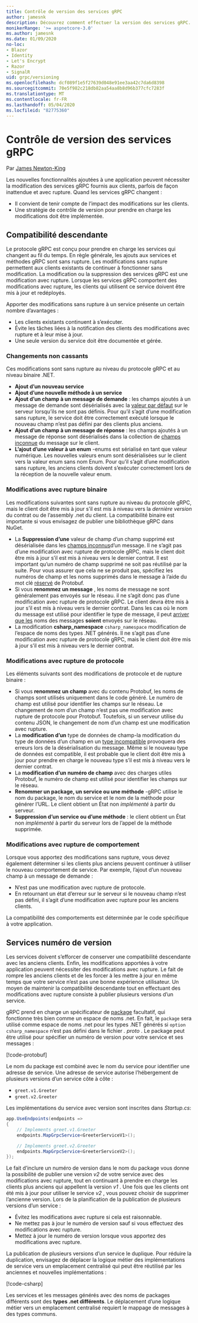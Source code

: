 ```yaml
---
title: Contrôle de version des services gRPC
author: jamesnk
description: Découvrez comment effectuer la version des services gRPC.
monikerRange: '>= aspnetcore-3.0'
ms.author: jamesnk
ms.date: 01/09/2020
no-loc:
- Blazor
- Identity
- Let's Encrypt
- Razor
- SignalR
uid: grpc/versioning
ms.openlocfilehash: dcf089f1e5f27639d048e91ee3aa42c7da6d8398
ms.sourcegitcommit: 70e5f982c218db82aa54aa8b8d96b377cfc7283f
ms.translationtype: MT
ms.contentlocale: fr-FR
ms.lasthandoff: 05/04/2020
ms.locfileid: "82775360"
---
```

# <a name="versioning-grpc-services"></a>Contrôle de version des services gRPC

Par [James Newton-King](https://twitter.com/jamesnk)

Les nouvelles fonctionnalités ajoutées à une application peuvent nécessiter la modification des services gRPC fournis aux clients, parfois de façon inattendue et avec rupture. Quand les services gRPC changent :

* Il convient de tenir compte de l’impact des modifications sur les clients.
* Une stratégie de contrôle de version pour prendre en charge les modifications doit être implémentée.

## <a name="backwards-compatibility"></a>Compatibilité descendante

Le protocole gRPC est conçu pour prendre en charge les services qui changent au fil du temps. En règle générale, les ajouts aux services et méthodes gRPC sont sans rupture. Les modifications sans rupture permettent aux clients existants de continuer à fonctionner sans modification. La modification ou la suppression des services gRPC est une modification avec rupture. Lorsque les services gRPC comportent des modifications avec rupture, les clients qui utilisent ce service doivent être mis à jour et redéployés.

Apporter des modifications sans rupture à un service présente un certain nombre d’avantages :

* Les clients existants continuent à s’exécuter.
* Évite les tâches liées à la notification des clients des modifications avec rupture et à leur mise à jour.
* Une seule version du service doit être documentée et gérée.

### <a name="non-breaking-changes"></a>Changements non cassants

Ces modifications sont sans rupture au niveau du protocole gRPC et au niveau binaire .NET.

* **Ajout d’un nouveau service**
* **Ajout d’une nouvelle méthode à un service**
* **Ajout d’un champ à un message de demande** : les champs ajoutés à un message de demande sont désérialisés avec la [valeur par défaut](https://developers.google.com/protocol-buffers/docs/proto3#default) sur le serveur lorsqu’ils ne sont pas définis. Pour qu’il s’agit d’une modification sans rupture, le service doit être correctement exécuté lorsque le nouveau champ n’est pas défini par des clients plus anciens.
* **Ajout d’un champ à un message de réponse** : les champs ajoutés à un message de réponse sont désérialisés dans la collection de [champs inconnue](https://developers.google.com/protocol-buffers/docs/proto3#unknowns) du message sur le client.
* **L’ajout d’une valeur à un enum** -enums est sérialisé en tant que valeur numérique. Les nouvelles valeurs enum sont désérialisées sur le client vers la valeur enum sans nom Enum. Pour qu’il s’agit d’une modification sans rupture, les anciens clients doivent s’exécuter correctement lors de la réception de la nouvelle valeur enum.

### <a name="binary-breaking-changes"></a>Modifications avec rupture binaire

Les modifications suivantes sont sans rupture au niveau du protocole gRPC, mais le client doit être mis à jour s’il est mis à niveau vers la *dernière version* du contrat ou de l’assembly .net du client. La compatibilité binaire est importante si vous envisagez de publier une bibliothèque gRPC dans NuGet.

* La **Suppression d’une** valeur de champ d’un champ supprimé est désérialisée dans les [champs inconnus](https://developers.google.com/protocol-buffers/docs/proto3#unknowns)d’un message. Il ne s’agit pas d’une modification avec rupture de protocole gRPC, mais le client doit être mis à jour s’il est mis à niveau vers le dernier contrat. Il est important qu’un numéro de champ supprimé ne soit pas réutilisé par la suite. Pour vous assurer que cela ne se produit pas, spécifiez les numéros de champ et les noms supprimés dans le message à l’aide du mot clé [réservé](https://developers.google.com/protocol-buffers/docs/proto3#reserved) de Protobuf.
* Si vous **renommez un message** , les noms de message ne sont généralement pas envoyés sur le réseau. il ne s’agit donc pas d’une modification avec rupture de protocole gRPC. Le client devra être mis à jour s’il est mis à niveau vers le dernier contrat. Dans les cas où le nom du message est utilisé pour identifier le type de message, il peut [arriver que les](https://developers.google.com/protocol-buffers/docs/proto3#any) noms des messages **soient** envoyés sur le réseau.
* La modification **csharp_namespace** `csharp_namespace` modification de l’espace de noms des types .NET générés. Il ne s’agit pas d’une modification avec rupture de protocole gRPC, mais le client doit être mis à jour s’il est mis à niveau vers le dernier contrat.

### <a name="protocol-breaking-changes"></a>Modifications avec rupture de protocole

Les éléments suivants sont des modifications de protocole et de rupture binaire :

* Si vous **renommez un champ** avec du contenu Protobuf, les noms de champs sont utilisés uniquement dans le code généré. Le numéro de champ est utilisé pour identifier les champs sur le réseau. Le changement de nom d’un champ n’est pas une modification avec rupture de protocole pour Protobuf. Toutefois, si un serveur utilise du contenu JSON, le changement de nom d’un champ est une modification avec rupture.
* La **modification d’un** type de données de champ-la modification du type de données d’un champ en un [type incompatible](https://developers.google.com/protocol-buffers/docs/proto3#updating) provoquera des erreurs lors de la désérialisation du message. Même si le nouveau type de données est compatible, il est probable que le client doit être mis à jour pour prendre en charge le nouveau type s’il est mis à niveau vers le dernier contrat.
* La **modification d’un numéro de champ** avec des charges utiles Protobuf, le numéro de champ est utilisé pour identifier les champs sur le réseau.
* **Renommer un package, un service ou une méthode** -gRPC utilise le nom du package, le nom du service et le nom de la méthode pour générer l’URL. Le client obtient un État non *implémenté* à partir du serveur.
* **Suppression d’un service ou d’une méthode** : le client obtient un État non *implémenté* à partir du serveur lors de l’appel de la méthode supprimée.

### <a name="behavior-breaking-changes"></a>Modifications avec rupture de comportement

Lorsque vous apportez des modifications sans rupture, vous devez également déterminer si les clients plus anciens peuvent continuer à utiliser le nouveau comportement de service. Par exemple, l’ajout d’un nouveau champ à un message de demande :

* N’est pas une modification avec rupture de protocole.
* En retournant un état d’erreur sur le serveur si le nouveau champ n’est pas défini, il s’agit d’une modification avec rupture pour les anciens clients.

La compatibilité des comportements est déterminée par le code spécifique à votre application.

## <a name="version-number-services"></a>Services numéro de version

Les services doivent s’efforcer de conserver une compatibilité descendante avec les anciens clients. Enfin, les modifications apportées à votre application peuvent nécessiter des modifications avec rupture. Le fait de rompre les anciens clients et de les forcer à les mettre à jour en même temps que votre service n’est pas une bonne expérience utilisateur. Un moyen de maintenir la compatibilité descendante tout en effectuant des modifications avec rupture consiste à publier plusieurs versions d’un service.

gRPC prend en charge un spécificateur de [package](https://developers.google.com/protocol-buffers/docs/proto3#packages) facultatif, qui fonctionne très bien comme un espace de noms .net. En fait, le `package` sera utilisé comme espace de noms .net pour les types .NET générés si `option csharp_namespace` n’est pas défini dans le fichier *. proto* . Le package peut être utilisé pour spécifier un numéro de version pour votre service et ses messages :

[!code-protobuf[](versioning/sample/greet.v1.proto?highlight=3)]

Le nom du package est combiné avec le nom du service pour identifier une adresse de service. Une adresse de service autorise l’hébergement de plusieurs versions d’un service côte à côte :

* `greet.v1.Greeter`
* `greet.v2.Greeter`

Les implémentations du service avec version sont inscrites dans *Startup.cs*:

```csharp
app.UseEndpoints(endpoints =>
{
    // Implements greet.v1.Greeter
    endpoints.MapGrpcService<GreeterServiceV1>();

    // Implements greet.v2.Greeter
    endpoints.MapGrpcService<GreeterServiceV2>();
});
```

Le fait d’inclure un numéro de version dans le nom du package vous donne la possibilité de publier une version *v2* de votre service avec des modifications avec rupture, tout en continuant à prendre en charge les clients plus anciens qui appellent la version *v1* . Une fois que les clients ont été mis à jour pour utiliser le service *v2* , vous pouvez choisir de supprimer l’ancienne version. Lors de la planification de la publication de plusieurs versions d’un service :

* Évitez les modifications avec rupture si cela est raisonnable.
* Ne mettez pas à jour le numéro de version sauf si vous effectuez des modifications avec rupture.
* Mettez à jour le numéro de version lorsque vous apportez des modifications avec rupture.

La publication de plusieurs versions d’un service le duplique. Pour réduire la duplication, envisagez de déplacer la logique métier des implémentations de service vers un emplacement centralisé qui peut être réutilisé par les anciennes et nouvelles implémentations :

[!code-csharp[](versioning/sample/GreeterServiceV1.cs?highlight=10,19)]

Les services et les messages générés avec des noms de packages différents sont des **types .net différents**. Le déplacement d’une logique métier vers un emplacement centralisé requiert le mappage de messages à des types communs.
